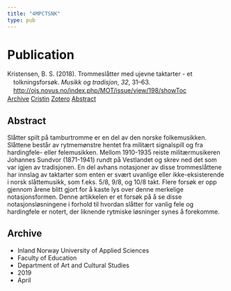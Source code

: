 ```yaml
---
title: "4MPCTSNK"
type: pub
---
```

<h1>Publication</h1>
<article id="csl-bib-container-4MPCTSNK" class="csl-bib-container">
  <div class="csl-bib-body" style="line-height: 1.35; padding-left: 1em; text-indent:-1em;">
  <div class="csl-entry">Kristensen, B. S. (2018). Trommesl&#xE5;tter med ujevne taktarter - et tolkningsfors&#xF8;k. <i>Musikk og tradisjon</i>, <i>32</i>, 31&#x2013;63. <a href="http://ojs.novus.no/index.php/MOT/issue/view/198/showToc">http://ojs.novus.no/index.php/MOT/issue/view/198/showToc</a></div>
</div>
  <div class="csl-bib-buttons">
    <a href="#taxonomy-article-4MPCTSNK" class="csl-bib-button">Archive</a>
    <a href="https://app.cristin.no/results/show.jsf?id=1691330" alt="Cristin URL" class="csl-bib-button">Cristin</a>
    <a href="http://zotero.org/groups/5402882/items/4MPCTSNK" alt="Zotero URL" class="csl-bib-button">Zotero</a>
    <a href="#abstract-article-4MPCTSNK" class="csl-bib-button">Abstract</a>
  </div>
  <div id="csl-bib-meta-container-4MPCTSNK"></div>
</article>
<div id="csl-bib-meta-4MPCTSNK" class="csl-bib-meta">
  <article id="abstract-article-4MPCTSNK" class="abstract-article">
    <h1>Abstract</h1>
    Slåtter spilt på tamburtromme er en del av den norske folkemusikken. Slåttene består av rytmemønstre hentet fra militært signalspill og fra hardingfele- eller felemusikken. Mellom 1910-1935 reiste militærmusikeren Johannes Sundvor (1871-1941) rundt på Vestlandet og skrev ned det som var igjen av tradisjonen. En del avhans notasjoner av disse trommeslåttene har innslag av taktarter som enten er svært uvanlige eller ikke-eksisterende i norsk slåttemusikk, som f.eks. 5/8, 9/8, og 10/8 takt. Flere forsøk er opp gjennom årene blitt gjort for å kaste lys over denne merkelige notasjonsformen. Denne artikkelen er et forsøk på å se disse notasjonsløsningene i forhold til hvordan slåtter for vanlig fele og hardingfele er notert, der liknende rytmiske løsninger synes å forekomme.
  </article>
  <article id="taxonomy-article-4MPCTSNK" class="taxonomy-article">
    <h1>Archive</h1>
    <ul>
      <li>Inland Norway University of Applied Sciences</li>
      <li>Faculty of Education</li>
      <li>Department of Art and Cultural Studies</li>
      <li>2019</li>
      <li>April</li>
    </ul>
  </article>
</div>
